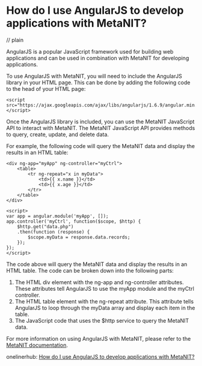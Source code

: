 # How do I use AngularJS to develop applications with MetaNIT?
// plain

AngularJS is a popular JavaScript framework used for building web applications and can be used in combination with MetaNIT for developing applications.

To use AngularJS with MetaNIT, you will need to include the AngularJS library in your HTML page. This can be done by adding the following code to the head of your HTML page:

```
<script src="https://ajax.googleapis.com/ajax/libs/angularjs/1.6.9/angular.min.js"></script>
```

Once the AngularJS library is included, you can use the MetaNIT JavaScript API to interact with MetaNIT. The MetaNIT JavaScript API provides methods to query, create, update, and delete data.

For example, the following code will query the MetaNIT data and display the results in an HTML table:

```
<div ng-app="myApp" ng-controller="myCtrl">
    <table>
        <tr ng-repeat="x in myData">
            <td>{{ x.name }}</td>
            <td>{{ x.age }}</td>
        </tr>
    </table>
</div>

<script>
var app = angular.module('myApp', []);
app.controller('myCtrl', function($scope, $http) {
    $http.get("data.php")
    .then(function (response) {
        $scope.myData = response.data.records;
    });
});
</script>
```

The code above will query the MetaNIT data and display the results in an HTML table. The code can be broken down into the following parts:

1. The HTML div element with the ng-app and ng-controller attributes. These attributes tell AngularJS to use the myApp module and the myCtrl controller.
2. The HTML table element with the ng-repeat attribute. This attribute tells AngularJS to loop through the myData array and display each item in the table.
3. The JavaScript code that uses the $http service to query the MetaNIT data.

For more information on using AngularJS with MetaNIT, please refer to the [MetaNIT documentation](https://metanit.com/docs/).

onelinerhub: [How do I use AngularJS to develop applications with MetaNIT?](https://onelinerhub.com/angularjs/how-do-i-use-angularjs-to-develop-applications-with-metanit)